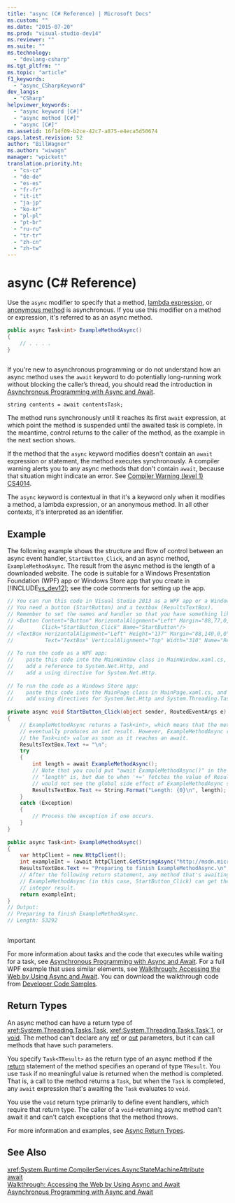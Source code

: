 ```yaml
---
title: "async (C# Reference) | Microsoft Docs"
ms.custom: ""
ms.date: "2015-07-20"
ms.prod: "visual-studio-dev14"
ms.reviewer: ""
ms.suite: ""
ms.technology: 
  - "devlang-csharp"
ms.tgt_pltfrm: ""
ms.topic: "article"
f1_keywords: 
  - "async_CSharpKeyword"
dev_langs: 
  - "CSharp"
helpviewer_keywords: 
  - "async keyword [C#]"
  - "async method [C#]"
  - "async [C#]"
ms.assetid: 16f14f09-b2ce-42c7-a875-e4eca5d50674
caps.latest.revision: 52
author: "BillWagner"
ms.author: "wiwagn"
manager: "wpickett"
translation.priority.ht: 
  - "cs-cz"
  - "de-de"
  - "es-es"
  - "fr-fr"
  - "it-it"
  - "ja-jp"
  - "ko-kr"
  - "pl-pl"
  - "pt-br"
  - "ru-ru"
  - "tr-tr"
  - "zh-cn"
  - "zh-tw"
---
```

# async (C# Reference)
Use the `async` modifier to specify that a method, [lambda expression](../../../csharp/programming-guide/statements-expressions-operators/lambda-expressions.md), or [anonymous method](../../../csharp/programming-guide/statements-expressions-operators/anonymous-methods.md) is asynchronous. If you use this modifier on a method or expression, it's referred to as an async method.  
  
```c#  
public async Task<int> ExampleMethodAsync()  
{  
    // . . . .  
}  
  
```  
  
 If you're new to asynchronous programming or do not understand how an async method uses the `await` keyword to do potentially long-running work without blocking the caller’s thread, you should read the introduction in [Asynchronous Programming with Async and Await](../Topic/Asynchronous%20Programming%20with%20Async%20and%20Await%20\(C%23%20and%20Visual%20Basic\).md).  
  
```  
string contents = await contentsTask;  
```  
  
 The method runs synchronously until it reaches its first `await` expression, at which point the method is suspended until the awaited task is complete. In the meantime, control returns to the caller of the method, as the example in the next section shows.  
  
 If the method that the `async` keyword modifies doesn't contain an `await` expression or statement, the method executes synchronously. A compiler warning alerts you to any async methods that don't contain `await`, because that situation might indicate an error. See [Compiler Warning (level 1) CS4014](../../../csharp/language-reference/compiler-messages/cs4014.md).  
  
 The `async` keyword is contextual in that it's a keyword only when it modifies a method, a lambda expression, or an anonymous method. In all other contexts, it's interpreted as an identifier.  
  
## Example  
 The following example shows the structure and flow of control between an async event handler, `StartButton_Click`, and an async method, `ExampleMethodAsync`. The result from the async method is the length of a downloaded website. The code is suitable for a Windows Presentation Foundation (WPF) app or Windows Store app that you create in [!INCLUDE[vs_dev12](../../../csharp/getting-started/includes/vs_dev12_md.md)]; see the code comments for setting up the app.  
  
```c#  
// You can run this code in Visual Studio 2013 as a WPF app or a Windows Store app.  
// You need a button (StartButton) and a textbox (ResultsTextBox).  
// Remember to set the names and handler so that you have something like this:  
// <Button Content="Button" HorizontalAlignment="Left" Margin="88,77,0,0" VerticalAlignment="Top" Width="75"  
//         Click="StartButton_Click" Name="StartButton"/>  
// <TextBox HorizontalAlignment="Left" Height="137" Margin="88,140,0,0" TextWrapping="Wrap"   
//          Text="TextBox" VerticalAlignment="Top" Width="310" Name="ResultsTextBox"/>  
  
// To run the code as a WPF app:  
//    paste this code into the MainWindow class in MainWindow.xaml.cs,  
//    add a reference to System.Net.Http, and  
//    add a using directive for System.Net.Http.  
  
// To run the code as a Windows Store app:  
//    paste this code into the MainPage class in MainPage.xaml.cs, and  
//    add using directives for System.Net.Http and System.Threading.Tasks.  
  
private async void StartButton_Click(object sender, RoutedEventArgs e)  
{  
    // ExampleMethodAsync returns a Task<int>, which means that the method  
    // eventually produces an int result. However, ExampleMethodAsync returns  
    // the Task<int> value as soon as it reaches an await.  
    ResultsTextBox.Text += "\n";  
    try  
    {  
        int length = await ExampleMethodAsync();  
        // Note that you could put "await ExampleMethodAsync()" in the next line where  
        // "length" is, but due to when '+=' fetches the value of ResultsTextBox, you  
        // would not see the global side effect of ExampleMethodAsync setting the text.  
        ResultsTextBox.Text += String.Format("Length: {0}\n", length);  
    }  
    catch (Exception)  
    {  
        // Process the exception if one occurs.  
    }  
}  
  
public async Task<int> ExampleMethodAsync()  
{  
    var httpClient = new HttpClient();  
    int exampleInt = (await httpClient.GetStringAsync("http://msdn.microsoft.com")).Length;  
    ResultsTextBox.Text += "Preparing to finish ExampleMethodAsync.\n";  
    // After the following return statement, any method that's awaiting  
    // ExampleMethodAsync (in this case, StartButton_Click) can get the   
    // integer result.  
    return exampleInt;  
}  
// Output:  
// Preparing to finish ExampleMethodAsync.  
// Length: 53292  
  
```  
  
> [!IMPORTANT]
>  For more information about tasks and the code that executes while waiting for a task, see [Asynchronous Programming with Async and Await](../Topic/Asynchronous%20Programming%20with%20Async%20and%20Await%20\(C%23%20and%20Visual%20Basic\).md).  For a full WPF example that uses similar elements, see [Walkthrough: Accessing the Web by Using Async and Await](../Topic/Walkthrough:%20Accessing%20the%20Web%20by%20Using%20Async%20and%20Await%20\(C%23%20and%20Visual%20Basic\).md). You can download the walkthrough code from [Developer Code Samples](http://go.microsoft.com/fwlink/?LinkId=255191).  
  
## Return Types  
 An async method can have a return type of <xref:System.Threading.Tasks.Task>, <xref:System.Threading.Tasks.Task`1>, or [void](../../../csharp/language-reference/keywords/void.md). The method can't declare any [ref](../../../csharp/language-reference/keywords/ref.md) or [out](../../../csharp/language-reference/keywords/out.md) parameters, but it can call methods that have such parameters.  
  
 You specify `Task<TResult>` as the return type of an async method if the [return](../../../csharp/language-reference/keywords/return.md) statement of the method specifies an operand of type `TResult`. You use `Task` if no meaningful value is returned when the method is completed. That is, a call to the method returns a `Task`, but when the `Task` is completed, any `await` expression that's awaiting the `Task` evaluates to `void`.  
  
 You use the `void` return type primarily to define event handlers, which require that return type. The caller of a `void`-returning async method can't await it and can't catch exceptions that the method throws.  
  
 For more information and examples, see [Async Return Types](../Topic/Async%20Return%20Types%20\(C%23%20and%20Visual%20Basic\).md).  
  
## See Also  
 <xref:System.Runtime.CompilerServices.AsyncStateMachineAttribute>   
 [await](../../../csharp/language-reference/keywords/await.md)   
 [Walkthrough: Accessing the Web by Using Async and Await](../Topic/Walkthrough:%20Accessing%20the%20Web%20by%20Using%20Async%20and%20Await%20\(C%23%20and%20Visual%20Basic\).md)   
 [Asynchronous Programming with Async and Await](../Topic/Asynchronous%20Programming%20with%20Async%20and%20Await%20\(C%23%20and%20Visual%20Basic\).md)